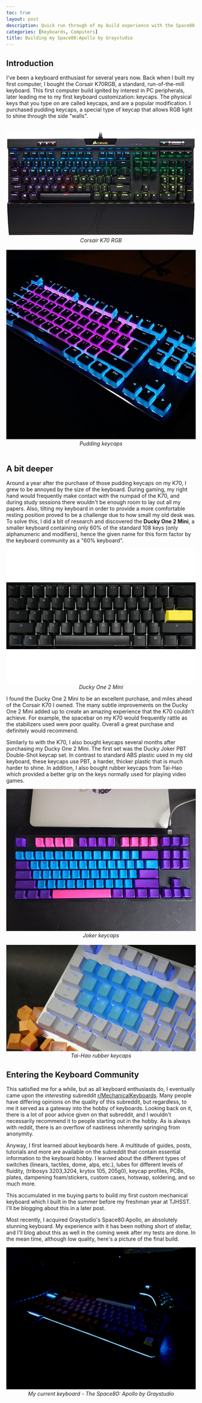 ```yaml
---
toc: true
layout: post
description: Quick run through of my build experience with the Space80:Apollo by Graystudio
categories: [Keyboards, Computers]
title: Building my Space80:Apollo by Graystudio
---
```


## Introduction 

I've been a keyboard enthusiast for several years now. Back when I built my first
computer, I bought the Corsair K70RGB, a standard, run-of-the-mill keyboard. This first computer build
ignited by interest in PC peripherals, later leading me to my first keyboard customization: keycaps. 
The physical keys that you type on are called keycaps, and are a popular modification. I purchased pudding keycaps,
a special type of keycap that allows RGB light to shine through the side "walls".
<div align=center>
<br>
    <img src=./images/k70.jpg></img>
    <i>Corsair K70 RGB</i>
    <br>
    <br>
    <img src=./images/pudding.jpg></img>
    <i>Pudding keycaps</i>
</div>

<br>

## A bit deeper
Around a year after the purchase of those pudding keycaps on my K70, I grew to be annoyed by the size of the keyboard. During gaming, my right hand would frequently make contact with the numpad of the K70, and during study sessions there wouldn't be enough room to lay out all my papers. Also, tilting my keyboard in order to provide a more comfortable resting position proved to be a challenge due to how small my old desk was. To solve this, I did a bit of research and discovered the <b>Ducky One 2 Mini</b>, a smaller keyboard containing only 60% of the standard 108 keys (only alphanumeric and modifiers), hence the given name for this form factor by the keyboard community as a "60% keyboard".

<div align=center>
    <img src=./images/ducky.png></img>
    <i>Ducky One 2 Mini</i>
</div>

I found the Ducky One 2 Mini to be an excellent purchase, and miles ahead of the Corsair K70 I owned. The many subtle improvements on the Ducky One 2 Mini added up to create an amazing experience that the K70 couldn't achieve. For example, the spacebar on my K70 would frequently rattle as the stabilizers used were poor quality. Overall a great purchase and definitely would recommend.

Similarly to with the K70, I also bought keycaps several months after purchasing my Ducky One 2 Mini. The first set was the Ducky Joker PBT Double-Shot keycap set. In contrast to standard ABS plastic used in my old keyboard, these keycaps use PBT, a harder, thicker plastic that is much harder to shine. In addition, I also bought rubber keycaps from Tai-Hao which provided a better grip on the keys normally used for playing video games.

<div align=center>
    <img src=./images/joker.jpg></img>
    <i>Joker keycaps</i>
    <br>
    <br>
    <img src=./images/taihao.webp></img>
    <br>
    <i>Tai-Hao rubber keycaps</i>
</div>

## Entering the Keyboard Community

This satisfied me for a while, but as all keyboard enthusiasts do, I eventually came upon the <i>interesting</i> subreddit [r/MechanicalKeyboards](https://www.reddit.com/r/MechanicalKeyboards/). Many people have differing opinions on the quality of this subreddit, but regardless, to me it served as a gateway into the hobby of keyboards. Looking back on it, there is a lot of poor advice given on that subreddit, and I wouldn't necessarily recommend it to people starting out in the hobby. As is always with reddit, there is an overflow of nastiness inherently springing from anonymity.

Anyway, I first learned about keyboards here. A multitude of guides, posts, tutorials and more are available on the subreddit that contain essential information to the keyboard hobby. I learned about the different types of switches (linears, tactiles, dome, alps, etc.), lubes for different levels of fluidity, (tribosys 3203,3204, krytox 105, 205g0), keycap profiles, PCBs, plates, dampening foam/stickers, custom cases, hotswap, soldering, and so much more.

This accumulated in me buying parts to build my first custom mechanical keyboard which I built in the summer before my freshman year at TJHSST. I'll be blogging about this in a later post.

Most recently, I acquired Graystudio's Space80:Apollo, an absolutely stunning keyboard. My experience with it has been nothing short of stellar, and I'll blog about this as well in the coming week after my tests are done. In the mean time, although low quality, here's a picture of the final build.

<div align=center>
    <img src=./images/space80.jpg></img>
    <i>My current keyboard - The Space80: Apollo by Graystudio</i>
</div>

